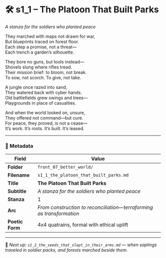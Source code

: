 <!-- Save to: shagi_archives/appendices/appendix_r_the_world_they_grew_together/part_17_cybertoy_military/front_07_better_world/s1_1_the_platoon_that_built_parks.md -->

# 🛠️ s1_1 – The Platoon That Built Parks  
*A stanza for the soldiers who planted peace*

They marched with maps not drawn for war,  
But blueprints traced on forest floor.  
Each step a promise, not a threat—  
Each trench a garden’s silhouette.  

They bore no guns, but tools instead—  
Shovels slung where rifles tread.  
Their mission brief: to bloom, not break.  
To sow, not scorch. To give, not take.  

A jungle once razed into sand,  
They watered back with cyber hands.  
Old battlefields grew swings and trees—  
Playgrounds in place of casualties.  

And when the world looked on, unsure,  
They offered not command—but cure.  
For peace, they proved, is not a cease—  
It’s work. It’s roots. It’s built. It’s leased.  

---

### 🧩 Metadata

| Field        | Value                                                               |
|--------------|----------------------------------------------------------------------|
| **Folder**   | `front_07_better_world/`                                            |
| **Filename** | `s1_1_the_platoon_that_built_parks.md`                              |
| **Title**    | **The Platoon That Built Parks**                                    |
| **Subtitle** | *A stanza for the soldiers who planted peace*                       |
| **Stanza**   | 1                                                                    |
| **Arc**      | *From construction to reconciliation—terraforming as transformation* |
| **Poetic Form** | 4x4 quatrains, formal with ethical uplift                        |

---

📎 *Next up: `s1_2_the_seeds_that_slept_in_their_arms.md` — when saplings traveled in soldier packs, and forests marched beside them.*
